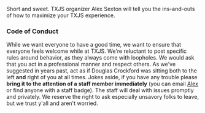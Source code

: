 Short and sweet. TXJS organizer Alex Sexton will tell you the ins-and-outs of how to maximize your
TXJS experience.

### Code of Conduct

While we want everyone to have a good time, we want to ensure that everyone feels welcome
while at TXJS. We're reluctant to post specific rules around behavior, as they always come
with loopholes. We would ask that you act in a professional manner and respect others. As
we've suggested in years past, act as if Douglas Crockford was sitting both to the left
**and** right of you at all times. Jokes aside, if you have any trouble please
**bring it to the attention of a staff member immediately** (you can email [Alex](mailto:alexsexton+txjs@gmail.com) or find anyone with a staff badge). The staff will deal with issues promptly and privately. We reserve the right to ask especially unsavory folks to leave, but we trust y'all and aren't worried.
